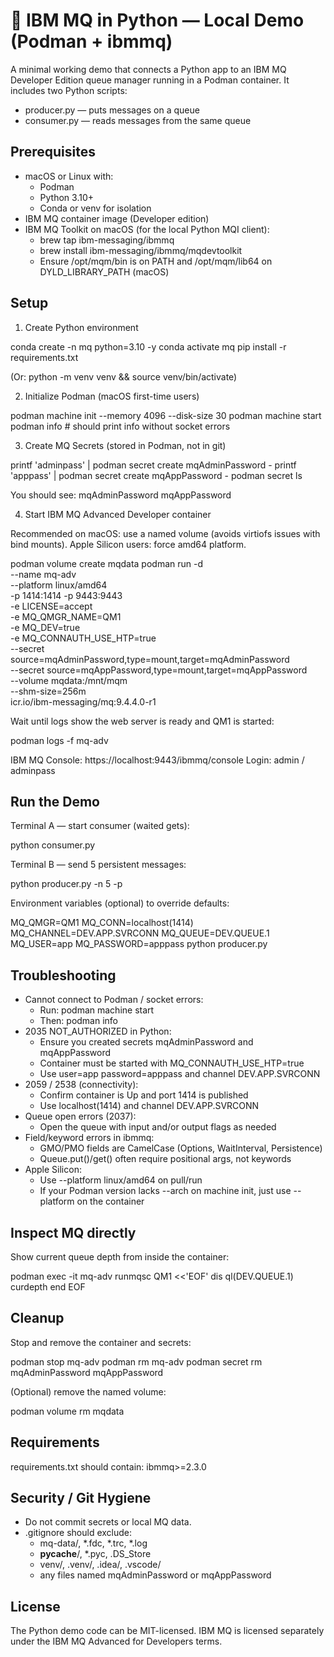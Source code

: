# 📨 IBM MQ in Python — Local Demo (Podman + ibmmq)

A minimal working demo that connects a Python app to an IBM MQ Developer Edition queue manager running in a Podman container.
It includes two Python scripts:
- producer.py — puts messages on a queue
- consumer.py — reads messages from the same queue


## Prerequisites

- macOS or Linux with:
  - Podman
  - Python 3.10+
  - Conda or venv for isolation
- IBM MQ container image (Developer edition)
- IBM MQ Toolkit on macOS (for the local Python MQI client):
  - brew tap ibm-messaging/ibmmq
  - brew install ibm-messaging/ibmmq/mqdevtoolkit
  - Ensure /opt/mqm/bin is on PATH and /opt/mqm/lib64 on DYLD_LIBRARY_PATH (macOS)




## Setup

1) Create Python environment

conda create -n mq python=3.10 -y
conda activate mq
pip install -r requirements.txt

(Or: python -m venv venv && source venv/bin/activate)

2) Initialize Podman (macOS first-time users)

podman machine init --memory 4096 --disk-size 30
podman machine start
podman info   # should print info without socket errors

3) Create MQ Secrets (stored in Podman, not in git)

printf 'adminpass' | podman secret create mqAdminPassword -
printf 'apppass'  | podman secret create mqAppPassword  -
podman secret ls

You should see:
mqAdminPassword
mqAppPassword

4) Start IBM MQ Advanced Developer container

Recommended on macOS: use a named volume (avoids virtiofs issues with bind mounts). Apple Silicon users: force amd64 platform.

podman volume create mqdata
podman run -d \
  --name mq-adv \
  --platform linux/amd64 \
  -p 1414:1414 -p 9443:9443 \
  -e LICENSE=accept \
  -e MQ_QMGR_NAME=QM1 \
  -e MQ_DEV=true \
  -e MQ_CONNAUTH_USE_HTP=true \
  --secret source=mqAdminPassword,type=mount,target=mqAdminPassword \
  --secret source=mqAppPassword,type=mount,target=mqAppPassword \
  --volume mqdata:/mnt/mqm \
  --shm-size=256m \
  icr.io/ibm-messaging/mq:9.4.4.0-r1

Wait until logs show the web server is ready and QM1 is started:

podman logs -f mq-adv

IBM MQ Console:
https://localhost:9443/ibmmq/console
Login: admin / adminpass



## Run the Demo

Terminal A — start consumer (waited gets):

python consumer.py

Terminal B — send 5 persistent messages:

python producer.py -n 5 -p

Environment variables (optional) to override defaults:

MQ_QMGR=QM1 MQ_CONN=localhost(1414) MQ_CHANNEL=DEV.APP.SVRCONN MQ_QUEUE=DEV.QUEUE.1 \
MQ_USER=app MQ_PASSWORD=apppass python producer.py



## Troubleshooting

- Cannot connect to Podman / socket errors:
  - Run: podman machine start
  - Then: podman info
- 2035 NOT_AUTHORIZED in Python:
  - Ensure you created secrets mqAdminPassword and mqAppPassword
  - Container must be started with MQ_CONNAUTH_USE_HTP=true
  - Use user=app password=apppass and channel DEV.APP.SVRCONN
- 2059 / 2538 (connectivity):
  - Confirm container is Up and port 1414 is published
  - Use localhost(1414) and channel DEV.APP.SVRCONN
- Queue open errors (2037):
  - Open the queue with input and/or output flags as needed
- Field/keyword errors in ibmmq:
  - GMO/PMO fields are CamelCase (Options, WaitInterval, Persistence)
  - Queue.put()/get() often require positional args, not keywords
- Apple Silicon:
  - Use --platform linux/amd64 on pull/run
  - If your Podman version lacks --arch on machine init, just use --platform on the container



## Inspect MQ directly

Show current queue depth from inside the container:

podman exec -it mq-adv runmqsc QM1 <<'EOF'
dis ql(DEV.QUEUE.1) curdepth
end
EOF



## Cleanup

Stop and remove the container and secrets:

podman stop mq-adv
podman rm mq-adv
podman secret rm mqAdminPassword mqAppPassword

(Optional) remove the named volume:

podman volume rm mqdata



## Requirements

requirements.txt should contain:
ibmmq>=2.3.0



## Security / Git Hygiene

- Do not commit secrets or local MQ data.
- .gitignore should exclude:
  - mq-data/, *.fdc, *.trc, *.log
  - __pycache__/, *.pyc, .DS_Store
  - venv/, .venv/, .idea/, .vscode/
  - any files named mqAdminPassword or mqAppPassword



## License

The Python demo code can be MIT-licensed. IBM MQ is licensed separately under the IBM MQ Advanced for Developers terms.
